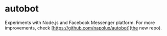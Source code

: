 # autobot
Experiments with Node.js and Facebook Messenger platform.
For more improvements, check [https://github.com/napolux/autobot](the new repo).

